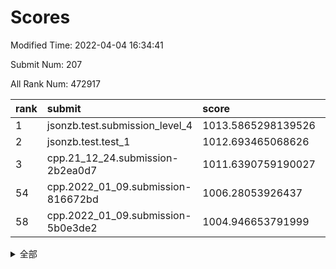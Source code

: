# Scores

Modified Time: 2022-04-04 16:34:41

Submit Num: 207

All Rank Num: 472917

| rank |               submit               |       score        |       sigma        | pk_num |
| :--- | :--------------------------------- | :----------------- | :----------------- | :----- |
| 1    | jsonzb.test.submission_level_4     | 1013.5865298139526 | 0.7856557706893167 | 9138   |
| 2    | jsonzb.test.test_1                 | 1012.693465068626  | 0.8045923861470035 | 9139   |
| 3    | cpp.21_12_24.submission-2b2ea0d7   | 1011.6390759190027 | 0.8038537018517968 | 9138   |
| 54   | cpp.2022_01_09.submission-816672bd | 1006.28053926437   | 0.7146245324904161 | 9136   |
| 58   | cpp.2022_01_09.submission-5b0e3de2 | 1004.946653791999  | 0.7164669232185018 | 9139   |


<details>
<summary>全部</summary>

| rank |                 submit                 |       score        |       sigma        | pk_num |
| :--- | :------------------------------------- | :----------------- | :----------------- | :----- |
| 1    | jsonzb.test.submission_level_4         | 1013.5865298139526 | 0.7856557706893167 | 9138   |
| 2    | jsonzb.test.test_1                     | 1012.693465068626  | 0.8045923861470035 | 9139   |
| 3    | cpp.21_12_24.submission-2b2ea0d7       | 1011.6390759190027 | 0.8038537018517968 | 9138   |
| 4    | gobigger.level_3.submission_level_3_1  | 1010.9967081965789 | 0.7701400153694423 | 9143   |
| 5    | gobigger.level_3.submission_level_3_2  | 1010.9049291985616 | 0.7533210306318137 | 9142   |
| 6    | gobigger.level_3.submission_level_3_36 | 1010.8786709560519 | 0.7747022108362565 | 9144   |
| 7    | gobigger.level_3.submission_level_3_18 | 1010.7931106594216 | 0.7682236833736615 | 9136   |
| 8    | gobigger.level_3.submission_level_3_27 | 1010.7877453974805 | 0.7533529361848779 | 9137   |
| 9    | gobigger.level_3.submission_level_3_21 | 1010.7824240936168 | 0.7424380869141562 | 9140   |
| 10   | gobigger.level_3.submission_level_3_26 | 1010.7810482045113 | 0.7755445735469944 | 9138   |
| 11   | gobigger.level_3.submission_level_3_49 | 1010.7521349942424 | 0.7728921459672631 | 9138   |
| 12   | gobigger.level_3.submission_level_3_5  | 1010.7453598745914 | 0.7648740951086908 | 9141   |
| 13   | gobigger.level_3.submission_level_3_0  | 1010.6571741217715 | 0.782094209856488  | 9136   |
| 14   | gobigger.level_3.submission_level_3_15 | 1010.6172532229299 | 0.8071209207876661 | 9133   |
| 15   | gobigger.level_3.submission_level_3_44 | 1010.5937043890317 | 0.7577834189001987 | 9140   |
| 16   | gobigger.level_3.submission_level_3_30 | 1010.5351728037565 | 0.7623599675440746 | 9143   |
| 17   | gobigger.level_3.submission_level_3_48 | 1010.4770183531135 | 0.7431016598553264 | 9137   |
| 18   | gobigger.level_3.submission_level_3_42 | 1010.3981733113952 | 0.7709635057560635 | 9140   |
| 19   | gobigger.level_3.submission_level_3_39 | 1010.3891411160484 | 0.7711402395795689 | 9140   |
| 20   | gobigger.level_3.submission_level_3_10 | 1010.3788580759539 | 0.7601915951449203 | 9140   |
| 21   | gobigger.level_3.submission_level_3_17 | 1010.2729196688772 | 0.7541564729979592 | 9131   |
| 22   | gobigger.level_3.submission_level_3_23 | 1010.2700895377849 | 0.7502045131914183 | 9135   |
| 23   | gobigger.level_3.submission_level_3_16 | 1010.2499620768974 | 0.7660793511454286 | 9145   |
| 24   | gobigger.level_3.submission_level_3_38 | 1010.2402617150246 | 0.7675421700054016 | 9139   |
| 25   | gobigger.level_3.submission_level_3_31 | 1010.2078414808103 | 0.7869366961358746 | 9138   |
| 26   | gobigger.level_3.submission_level_3_32 | 1010.1939273042814 | 0.7755806032668692 | 9138   |
| 27   | gobigger.level_3.submission_level_3_45 | 1010.1869415487737 | 0.747865039986354  | 9139   |
| 28   | gobigger.level_3.submission_level_3_43 | 1010.1851408410647 | 0.7556659364388686 | 9139   |
| 29   | gobigger.level_3.submission_level_3_12 | 1010.1112254562229 | 0.7423466067351566 | 9133   |
| 30   | gobigger.level_3.submission_level_3_7  | 1009.8385294792017 | 0.7553858619300235 | 9141   |
| 31   | gobigger.level_3.submission_level_3_41 | 1009.7769194423474 | 0.7466355303404895 | 9138   |
| 32   | gobigger.level_3.submission_level_3_35 | 1009.7639455988382 | 0.7355058771356763 | 9136   |
| 33   | gobigger.level_3.submission_level_3_8  | 1009.7554781982759 | 0.7674680376983491 | 9143   |
| 34   | gobigger.level_3.submission_level_3_40 | 1009.645718725221  | 0.7379272460006316 | 9140   |
| 35   | gobigger.level_3.submission_level_3_6  | 1009.5709992556851 | 0.7502116527640738 | 9139   |
| 36   | gobigger.level_3.submission_level_3_28 | 1009.5592992311002 | 0.7504840534431936 | 9142   |
| 37   | gobigger.level_3.submission_level_3_13 | 1009.5160003122553 | 0.7634126596510428 | 9143   |
| 38   | gobigger.level_3.submission_level_3_22 | 1009.4801296474327 | 0.7711790601283007 | 9138   |
| 39   | gobigger.level_3.submission_level_3_4  | 1009.453901588772  | 0.7515671872908029 | 9141   |
| 40   | gobigger.level_3.submission_level_3_3  | 1009.4359945107858 | 0.7452177727033708 | 9138   |
| 41   | gobigger.level_3.submission_level_3_25 | 1009.402245981495  | 0.7634969108587246 | 9132   |
| 42   | gobigger.level_3.submission_level_3_9  | 1009.3631716893716 | 0.7544365797187025 | 9137   |
| 43   | gobigger.level_3.submission_level_3_19 | 1009.3224100394241 | 0.75277448714653   | 9139   |
| 44   | gobigger.level_3.submission_level_3_20 | 1009.3151401979632 | 0.773467947423763  | 9137   |
| 45   | gobigger.level_3.submission_level_3_47 | 1009.3001767190582 | 0.7427974141201396 | 9141   |
| 46   | gobigger.level_3.submission_level_3_24 | 1009.1999026424932 | 0.7554170315898098 | 9138   |
| 47   | gobigger.level_3.submission_level_3_33 | 1009.1107202748804 | 0.7485238248435377 | 9137   |
| 48   | gobigger.level_3.submission_level_3_14 | 1009.0092383886015 | 0.7384907202364537 | 9139   |
| 49   | gobigger.level_3.submission_level_3_37 | 1008.9873873644893 | 0.7567287796998136 | 9140   |
| 50   | gobigger.level_3.submission_level_3_11 | 1008.8789912217113 | 0.7485390342949881 | 9141   |
| 51   | gobigger.level_3.submission_level_3_46 | 1008.8695538014231 | 0.7434494741441027 | 9139   |
| 52   | gobigger.level_3.submission_level_3_29 | 1008.551486884606  | 0.7251152223276726 | 9135   |
| 53   | gobigger.level_3.submission_level_3_34 | 1008.091669485221  | 0.7485086213871444 | 9142   |
| 54   | cpp.2022_01_09.submission-816672bd     | 1006.28053926437   | 0.7146245324904161 | 9136   |
| 55   | gobigger.level_1.submission_level_1_34 | 1005.979319797859  | 0.7180935482414895 | 9145   |
| 56   | gobigger.level_1.submission_level_1_11 | 1005.7076586939398 | 0.7292076620198455 | 9140   |
| 57   | gobigger.level_1.submission_level_1_46 | 1005.1730696806268 | 0.7248600149122003 | 9143   |
| 58   | cpp.2022_01_09.submission-5b0e3de2     | 1004.946653791999  | 0.7164669232185018 | 9139   |
| 59   | gobigger.level_1.submission_level_1_24 | 1004.8727916629134 | 0.7152919967075602 | 9133   |
| 60   | gobigger.level_1.submission_level_1_4  | 1004.610850984243  | 0.7149218138236806 | 9141   |
| 61   | gobigger.level_1.submission_level_1_5  | 1004.5349138801157 | 0.7160796602185455 | 9137   |
| 62   | gobigger.level_1.submission_level_1_17 | 1004.4486408670234 | 0.7112390526519112 | 9136   |
| 63   | gobigger.level_1.submission_level_1_13 | 1004.4324571776535 | 0.7310927664377529 | 9136   |
| 64   | gobigger.level_1.submission_level_1_32 | 1004.3811274224065 | 0.7171232457720415 | 9142   |
| 65   | gobigger.level_1.submission_level_1_26 | 1004.3515656187775 | 0.7098624351825943 | 9139   |
| 66   | gobigger.level_1.submission_level_1_48 | 1004.3292383728159 | 0.7143959969349433 | 9147   |
| 67   | gobigger.level_1.submission_level_1_37 | 1004.1303737613626 | 0.7251015158554696 | 9142   |
| 68   | gobigger.level_1.submission_level_1_9  | 1004.0086676194868 | 0.7141360866975979 | 9139   |
| 69   | gobigger.level_1.submission_level_1_35 | 1003.9945063460799 | 0.7082242856768841 | 9141   |
| 70   | gobigger.level_1.submission_level_1_31 | 1003.9756177582175 | 0.7175874475254289 | 9132   |
| 71   | gobigger.level_1.submission_level_1_27 | 1003.801328217457  | 0.7131343752370871 | 9142   |
| 72   | gobigger.level_1.submission_level_1_10 | 1003.7084409886681 | 0.7130967881192597 | 9135   |
| 73   | gobigger.level_1.submission_level_1_36 | 1003.6290775349274 | 0.7167832357563249 | 9141   |
| 74   | gobigger.level_1.submission_level_1_39 | 1003.5394276764317 | 0.7177258467036274 | 9138   |
| 75   | gobigger.level_1.submission_level_1_29 | 1003.5011714909787 | 0.7098684364687566 | 9136   |
| 76   | gobigger.level_1.submission_level_1_42 | 1003.42427261172   | 0.724551234142709  | 9136   |
| 77   | gobigger.level_1.submission_level_1_22 | 1003.3646980554479 | 0.7226746438831745 | 9136   |
| 78   | gobigger.level_1.submission_level_1_20 | 1003.2319708205946 | 0.7196760823945711 | 9139   |
| 79   | gobigger.level_1.submission_level_1_15 | 1003.230595978516  | 0.7119977643209631 | 9144   |
| 80   | gobigger.level_1.submission_level_1_0  | 1003.2188790697454 | 0.7081628817004059 | 9142   |
| 81   | gobigger.level_1.submission_level_1_14 | 1003.2043143764546 | 0.7141810712206779 | 9143   |
| 82   | gobigger.level_1.submission_level_1_44 | 1003.1266058910048 | 0.7166638915573631 | 9139   |
| 83   | gobigger.level_1.submission_level_1_8  | 1003.0680260606481 | 0.7189741261926611 | 9135   |
| 84   | gobigger.level_1.submission_level_1_12 | 1003.0203263495647 | 0.7140884015012784 | 9139   |
| 85   | gobigger.level_1.submission_level_1_47 | 1003.0081824708211 | 0.7101960371659498 | 9134   |
| 86   | gobigger.level_1.submission_level_1_28 | 1002.9665332735021 | 0.7134060205563529 | 9135   |
| 87   | gobigger.level_1.submission_level_1_43 | 1002.9605294022444 | 0.7133554884401876 | 9136   |
| 88   | gobigger.level_1.submission_level_1_16 | 1002.9449854729818 | 0.718800433318827  | 9139   |
| 89   | gobigger.level_1.submission_level_1_2  | 1002.9204428885151 | 0.718922459148684  | 9138   |
| 90   | gobigger.level_1.submission_level_1_21 | 1002.8533193061209 | 0.7094770940756499 | 9139   |
| 91   | gobigger.level_1.submission_level_1_40 | 1002.8509971593226 | 0.7150246720961678 | 9141   |
| 92   | gobigger.level_1.submission_level_1_18 | 1002.8290698403008 | 0.6986531510373902 | 9135   |
| 93   | gobigger.level_1.submission_level_1_19 | 1002.8158195646951 | 0.7249791308052195 | 9145   |
| 94   | gobigger.level_1.submission_level_1_33 | 1002.7910106306871 | 0.7080167508338031 | 9142   |
| 95   | gobigger.level_1.submission_level_1_6  | 1002.5357038190512 | 0.7191702920834127 | 9134   |
| 96   | gobigger.level_1.submission_level_1_25 | 1002.5160952998237 | 0.7100363771627975 | 9141   |
| 97   | gobigger.level_1.submission_level_1_49 | 1002.5090738620995 | 0.7208676700550776 | 9140   |
| 98   | gobigger.level_1.submission_level_1_1  | 1002.4993524180987 | 0.7090827893226894 | 9141   |
| 99   | gobigger.level_1.submission_level_1_30 | 1002.4082742874822 | 0.708738618921335  | 9143   |
| 100  | gobigger.level_1.submission_level_1_45 | 1002.3805033607424 | 0.7144937235810793 | 9139   |
| 101  | gobigger.level_1.submission_level_1_38 | 1002.3017389035415 | 0.7220520258713482 | 9139   |
| 102  | gobigger.level_1.submission_level_1_23 | 1002.1310558019553 | 0.7122420906168306 | 9138   |
| 103  | gobigger.level_1.submission_level_1_3  | 1002.1024744722424 | 0.7094033181229172 | 9135   |
| 104  | gobigger.level_1.submission_level_1_7  | 1001.9896273546763 | 0.7072398926569269 | 9142   |
| 105  | gobigger.level_1.submission_level_1_41 | 1001.7434358846192 | 0.7114020793341119 | 9142   |
| 106  | gobigger.random.submission_random_47   | 997.4053869023587  | 0.7040912235219525 | 9135   |
| 107  | gobigger.random.submission_random_26   | 997.3074147358169  | 0.7034392359553681 | 9145   |
| 108  | gobigger.random.submission_random_0    | 997.2090128283778  | 0.7089661871373356 | 9136   |
| 109  | gobigger.random.submission_random_5    | 997.1731199947304  | 0.7062353634408832 | 9133   |
| 110  | gobigger.random.submission_random_34   | 996.8864318038344  | 0.7020322317836116 | 9134   |
| 111  | gobigger.random.submission_random_45   | 996.82778395668    | 0.7117428921637525 | 9140   |
| 112  | gobigger.random.submission_random_31   | 996.7730416109614  | 0.7089982811532135 | 9140   |
| 113  | gobigger.random.submission_random_39   | 996.6791814515799  | 0.7117098595567709 | 9137   |
| 114  | gobigger.random.submission_random_23   | 996.4675012308314  | 0.7277241440677743 | 9140   |
| 115  | gobigger.random.submission_random_44   | 996.4507328126323  | 0.7081489229157941 | 9139   |
| 116  | gobigger.random.submission_random_12   | 996.4064468475319  | 0.7159551623190812 | 9140   |
| 117  | gobigger.random.submission_random_27   | 996.3773486919745  | 0.7040834719676471 | 9140   |
| 118  | gobigger.random.submission_random_49   | 996.3668428311737  | 0.720449552898929  | 9141   |
| 119  | gobigger.random.submission_random_38   | 996.3620280792028  | 0.7147699839129744 | 9137   |
| 120  | gobigger.random.submission_random_1    | 996.2115787145877  | 0.7247361594415545 | 9129   |
| 121  | gobigger.random.submission_random_20   | 996.1225317955436  | 0.708719833226785  | 9137   |
| 122  | gobigger.random.submission_random_16   | 996.0668361642771  | 0.711066712680948  | 9141   |
| 123  | gobigger.random.submission_random_33   | 996.0157472791002  | 0.7087346980290092 | 9132   |
| 124  | gobigger.random.submission_random_37   | 995.9997361784941  | 0.7256897740041133 | 9135   |
| 125  | gobigger.random.submission_random_28   | 995.9742619507183  | 0.70779220512681   | 9139   |
| 126  | gobigger.random.submission_random_41   | 995.951488764796   | 0.7245728358868024 | 9140   |
| 127  | gobigger.random.submission_random_7    | 995.924592728225   | 0.7100483450515214 | 9135   |
| 128  | gobigger.random.submission_random_25   | 995.8152689322619  | 0.7187740423111374 | 9136   |
| 129  | gobigger.random.submission_random_10   | 995.8140341591915  | 0.7027624245482789 | 9141   |
| 130  | gobigger.random.submission_random_8    | 995.808686700151   | 0.7161082373906791 | 9140   |
| 131  | gobigger.random.submission_random_36   | 995.800994919415   | 0.7095090113624776 | 9140   |
| 132  | gobigger.random.submission_random_42   | 995.7997848602392  | 0.7107612753944128 | 9145   |
| 133  | gobigger.random.submission_random_11   | 995.726590265518   | 0.7182080863158892 | 9138   |
| 134  | gobigger.random.submission_random_22   | 995.7244323367361  | 0.7089683268249052 | 9133   |
| 135  | gobigger.random.submission_random_21   | 995.6699865594263  | 0.7128766098025154 | 9136   |
| 136  | gobigger.random.submission_random_15   | 995.6334671396053  | 0.7130183220441446 | 9135   |
| 137  | gobigger.random.submission_random_17   | 995.6197526582574  | 0.714076914842921  | 9137   |
| 138  | gobigger.random.submission_random_43   | 995.6014391972489  | 0.7180630821636319 | 9138   |
| 139  | gobigger.random.submission_random_4    | 995.6012448489554  | 0.7135231505237106 | 9138   |
| 140  | gobigger.random.submission_random_46   | 995.5591594995108  | 0.7072637974928913 | 9141   |
| 141  | gobigger.random.submission_random_3    | 995.5157707806221  | 0.7143137986294923 | 9139   |
| 142  | gobigger.random.submission_random_40   | 995.4443623079331  | 0.7263263423872224 | 9131   |
| 143  | gobigger.random.submission_random_29   | 995.4372626805434  | 0.7194633251129554 | 9141   |
| 144  | gobigger.random.submission_random_35   | 995.4365079432233  | 0.7263788476531133 | 9136   |
| 145  | gobigger.random.submission_random_9    | 995.3616582214844  | 0.7158619277420111 | 9142   |
| 146  | gobigger.random.submission_random_18   | 995.3465304813625  | 0.731876254082651  | 9141   |
| 147  | gobigger.random.submission_random_19   | 995.3304192281953  | 0.7081163421121779 | 9141   |
| 148  | gobigger.random.submission_random_30   | 995.2864941763316  | 0.717452119847923  | 9135   |
| 149  | gobigger.random.submission_random_2    | 995.2786657920409  | 0.7100924218124218 | 9139   |
| 150  | gobigger.random.submission_random_48   | 995.1483911962926  | 0.7162695977837434 | 9139   |
| 151  | gobigger.random.submission_random_6    | 995.1430952721432  | 0.7063105132499007 | 9139   |
| 152  | gobigger.random.submission_random_14   | 995.0849692626275  | 0.7201021709663297 | 9137   |
| 153  | gobigger.level_2.submission_level_2_20 | 995.0069928117716  | 0.7323917444285459 | 9137   |
| 154  | gobigger.random.submission_random_13   | 994.9860712916907  | 0.7053332258163246 | 9137   |
| 155  | gobigger.level_2.submission_level_2_26 | 994.8337922666972  | 0.7151019470347842 | 9138   |
| 156  | gobigger.random.submission_random_24   | 994.5496304805231  | 0.7144747231117468 | 9138   |
| 157  | gobigger.random.submission_random_32   | 994.508778142334   | 0.7305732400237085 | 9134   |
| 158  | gobigger.level_2.submission_level_2_3  | 993.6512365388389  | 0.7462719624517554 | 9135   |
| 159  | gobigger.level_2.submission_level_2_13 | 993.5975615453652  | 0.7367000189969047 | 9142   |
| 160  | gobigger.level_2.submission_level_2_0  | 993.4451901640942  | 0.7190197700648832 | 9135   |
| 161  | gobigger.level_2.submission_level_2_47 | 993.4445064721024  | 0.7528806103026587 | 9141   |
| 162  | gobigger.level_2.submission_level_2_23 | 993.4353323952528  | 0.7395751039081953 | 9140   |
| 163  | gobigger.level_2.submission_level_2_33 | 993.4144703282636  | 0.7245423553584676 | 9141   |
| 164  | gobigger.level_2.submission_level_2_21 | 993.4040975685155  | 0.7380992522395    | 9137   |
| 165  | gobigger.level_2.submission_level_2_17 | 993.325571188301   | 0.7231492491347793 | 9138   |
| 166  | gobigger.level_2.submission_level_2_15 | 993.2129092078551  | 0.7280293383769674 | 9142   |
| 167  | gobigger.level_2.submission_level_2_8  | 993.1823206467706  | 0.7479186147878716 | 9142   |
| 168  | gobigger.level_2.submission_level_2_37 | 993.1104194387269  | 0.7482365579530713 | 9136   |
| 169  | gobigger.level_2.submission_level_2_5  | 993.0458935077057  | 0.7353187899772266 | 9141   |
| 170  | gobigger.level_2.submission_level_2_2  | 992.8974100428784  | 0.7355579837843174 | 9136   |
| 171  | gobigger.level_2.submission_level_2_32 | 992.8702114660751  | 0.7386713483133628 | 9137   |
| 172  | gobigger.level_2.submission_level_2_4  | 992.6861032553362  | 0.7390292584089474 | 9139   |
| 173  | gobigger.level_2.submission_level_2_42 | 992.6568218490258  | 0.7388646944059055 | 9142   |
| 174  | gobigger.level_2.submission_level_2_30 | 992.6093378679959  | 0.7503732680693828 | 9138   |
| 175  | gobigger.level_2.submission_level_2_41 | 992.5590865777899  | 0.7426358455587743 | 9138   |
| 176  | gobigger.level_2.submission_level_2_39 | 992.513038534523   | 0.7573911400443382 | 9139   |
| 177  | gobigger.level_2.submission_level_2_44 | 992.4518578435428  | 0.7514995878174405 | 9140   |
| 178  | gobigger.level_2.submission_level_2_6  | 992.4046776301527  | 0.7581419490332121 | 9137   |
| 179  | gobigger.level_2.submission_level_2_22 | 992.257044135803   | 0.7522387924687687 | 9140   |
| 180  | gobigger.level_2.submission_level_2_48 | 992.2117480618913  | 0.7483603401551301 | 9133   |
| 181  | gobigger.level_2.submission_level_2_29 | 992.1950261193929  | 0.7530658534987147 | 9128   |
| 182  | gobigger.level_2.submission_level_2_18 | 992.1928908978977  | 0.7552921725621684 | 9134   |
| 183  | gobigger.level_2.submission_level_2_40 | 992.139385998568   | 0.7313104070335785 | 9144   |
| 184  | gobigger.level_2.submission_level_2_19 | 992.1149931385478  | 0.7411227889526738 | 9139   |
| 185  | gobigger.level_2.submission_level_2_34 | 992.0524285825429  | 0.7694064601957066 | 9138   |
| 186  | gobigger.level_2.submission_level_2_46 | 991.8780093044259  | 0.7331542126783547 | 9138   |
| 187  | gobigger.level_2.submission_level_2_24 | 991.8698404060226  | 0.7457527668440913 | 9135   |
| 188  | gobigger.level_2.submission_level_2_38 | 991.7948419458983  | 0.7490149556293515 | 9138   |
| 189  | gobigger.level_2.submission_level_2_25 | 991.7009999661705  | 0.7380141797115146 | 9138   |
| 190  | gobigger.level_2.submission_level_2_12 | 991.6726131480539  | 0.7366623049826803 | 9136   |
| 191  | gobigger.level_2.submission_level_2_31 | 991.6554586259059  | 0.7596726263099576 | 9136   |
| 192  | gobigger.level_2.submission_level_2_36 | 991.5187175702523  | 0.754581534204799  | 9136   |
| 193  | gobigger.level_2.submission_level_2_35 | 991.5159425155786  | 0.7555411714092517 | 9140   |
| 194  | gobigger.level_2.submission_level_2_28 | 991.3563113491448  | 0.7720024277225277 | 9137   |
| 195  | gobigger.level_2.submission_level_2_27 | 991.3548833969863  | 0.7438614394914306 | 9143   |
| 196  | gobigger.level_2.submission_level_2_43 | 991.1317443459743  | 0.7545349595244332 | 9139   |
| 197  | gobigger.level_2.submission_level_2_49 | 991.0318779761494  | 0.7374145170494865 | 9141   |
| 198  | gobigger.level_2.submission_level_2_1  | 990.9859048236798  | 0.7575856987484405 | 9143   |
| 199  | gobigger.level_2.submission_level_2_9  | 990.6588726605669  | 0.7599227299315208 | 9139   |
| 200  | gobigger.level_2.submission_level_2_45 | 990.6106881705008  | 0.7537739930189107 | 9143   |
| 201  | gobigger.level_2.submission_level_2_7  | 990.6094372267293  | 0.7634214801202995 | 9136   |
| 202  | gobigger.level_2.submission_level_2_14 | 990.3648581954265  | 0.7701803432722663 | 9137   |
| 203  | gobigger.level_2.submission_level_2_16 | 989.8179845285797  | 0.772374604599424  | 9140   |
| 204  | gobigger.level_2.submission_level_2_10 | 989.7470722732055  | 0.7796947475480283 | 9138   |
| 205  | gobigger.level_2.submission_level_2_11 | 989.3364110641355  | 0.7918610028721976 | 9134   |
| 206  | gobigger.none.submission_none_1        | 977.9941606515048  | 1.2560523062674678 | 9139   |
| 207  | gobigger.none.submission_none_0        | 976.7384487978142  | 1.3920098591935035 | 9139   |

</details>